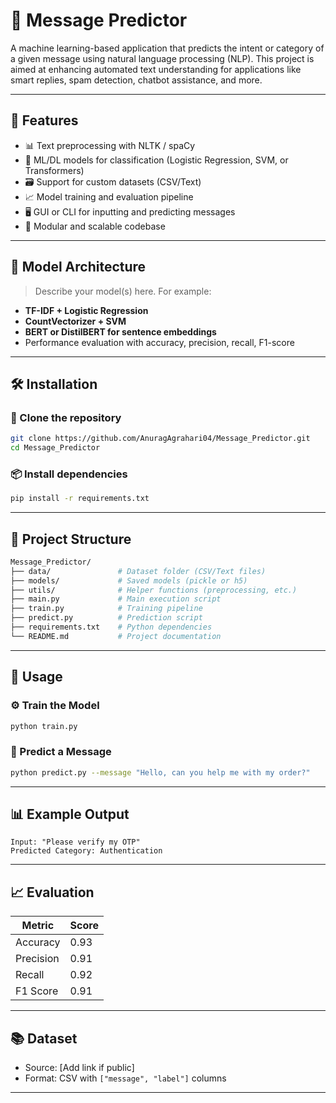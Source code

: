 
# 📩 Message Predictor

A machine learning-based application that predicts the intent or category of a given message using natural language processing (NLP). This project is aimed at enhancing automated text understanding for applications like smart replies, spam detection, chatbot assistance, and more.

---

## 🚀 Features

- 📊 Text preprocessing with NLTK / spaCy
- 🧠 ML/DL models for classification (Logistic Regression, SVM, or Transformers)
- 🗃️ Support for custom datasets (CSV/Text)
- 📈 Model training and evaluation pipeline
- 🖥️ GUI or CLI for inputting and predicting messages
- 📁 Modular and scalable codebase

---

## 🧠 Model Architecture

> Describe your model(s) here. For example:

- **TF-IDF + Logistic Regression**
- **CountVectorizer + SVM**
- **BERT or DistilBERT for sentence embeddings**
- Performance evaluation with accuracy, precision, recall, F1-score

---

## 🛠️ Installation

### 🔗 Clone the repository

```bash
git clone https://github.com/AnuragAgrahari04/Message_Predictor.git
cd Message_Predictor
```

### 📦 Install dependencies

```bash
pip install -r requirements.txt
```

---

## 📂 Project Structure

```bash
Message_Predictor/
├── data/               # Dataset folder (CSV/Text files)
├── models/             # Saved models (pickle or h5)
├── utils/              # Helper functions (preprocessing, etc.)
├── main.py             # Main execution script
├── train.py            # Training pipeline
├── predict.py          # Prediction script
├── requirements.txt    # Python dependencies
└── README.md           # Project documentation
```

---

## 💬 Usage

### ⚙️ Train the Model

```bash
python train.py
```

### 📩 Predict a Message

```bash
python predict.py --message "Hello, can you help me with my order?"
```

---

## 📊 Example Output

```
Input: "Please verify my OTP"
Predicted Category: Authentication
```

---

## 📈 Evaluation

| Metric       | Score |
|--------------|-------|
| Accuracy     | 0.93  |
| Precision    | 0.91  |
| Recall       | 0.92  |
| F1 Score     | 0.91  |

---

## 📚 Dataset

- Source: [Add link if public]
- Format: CSV with `["message", "label"]` columns

---



